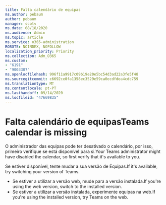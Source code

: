 ```yaml
---
title: Falta calendário de equipas
ms.author: pebaum
author: pebaum
manager: scotv
ms.date: 08/18/2020
ms.audience: Admin
ms.topic: article
ms.service: o365-administration
ROBOTS: NOINDEX, NOFOLLOW
localization_priority: Priority
ms.collection: Adm_O365
ms.custom:
- "6191"
- "9003307"
ms.openlocfilehash: 996f11a9917c09b19e20e5bc54d3ad22a3fe5f48
ms.sourcegitcommit: c6692ce0fa1358ec3529e59ca0ecdfdea4cdc759
ms.translationtype: MT
ms.contentlocale: pt-PT
ms.lasthandoff: 09/14/2020
ms.locfileid: "47669835"
---
```

# <a name="teams-calendar-is-missing"></a><span data-ttu-id="38d05-102">Falta calendário de equipas</span><span class="sxs-lookup"><span data-stu-id="38d05-102">Teams calendar is missing</span></span>

<span data-ttu-id="38d05-103">O administrador das equipas pode ter desativado o calendário, por isso, primeiro verifique se está disponível para si.</span><span class="sxs-lookup"><span data-stu-id="38d05-103">Your Teams administrator might have disabled the calendar, so first verify that it's available to you.</span></span>

<span data-ttu-id="38d05-104">Se estiver disponível, tente mudar a sua versão de Equipas.</span><span class="sxs-lookup"><span data-stu-id="38d05-104">If it's available, try switching your version of Teams.</span></span>

- <span data-ttu-id="38d05-105">Se estiver a utilizar a versão web, mude para a versão instalada.</span><span class="sxs-lookup"><span data-stu-id="38d05-105">If you're using the web version, switch to the installed version.</span></span>
- <span data-ttu-id="38d05-106">Se estiver a utilizar a versão instalada, experimente equipas na web.</span><span class="sxs-lookup"><span data-stu-id="38d05-106">If you're using the installed version, try Teams on the web.</span></span>